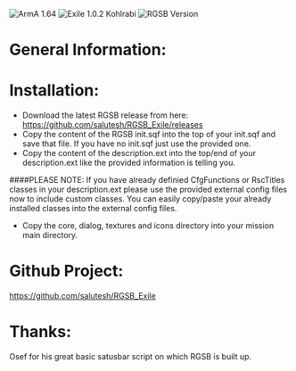 ![ArmA 1.64](https://img.shields.io/badge/Arma-1.64-blue.svg) ![Exile 1.0.2 Kohlrabi](https://img.shields.io/badge/Exile-1.0.2%20Kohlrabi-C72651.svg) ![RGSB Version](https://img.shields.io/badge/IMS%20Version-2016--11--15-00a9e1.svg)

# General Information:

# Installation:

- Download the latest RGSB release from here: https://github.com/salutesh/RGSB_Exile/releases
- Copy the content of the RGSB init.sqf into the top of your init.sqf and save that file.
If you have no init.sqf just use the provided one.
- Copy the content of the description.ext into the top/end of your description.ext like the provided information is telling you.

####PLEASE NOTE:
If you have already definied CfgFunctions or RscTitles classes in your description.ext please use the provided external config files now to include custom classes.
You can easily copy/paste your already installed classes into the external config files.

- Copy the core, dialog, textures and icons directory into your mission main directory.

# Github Project:

https://github.com/salutesh/RGSB_Exile

# Thanks:

Osef for his great basic satusbar script on which RGSB is built up.


